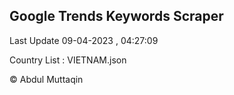 

## Google Trends Keywords Scraper 
 
Last Update 09-04-2023 , 04:27:09

Country List :
VIETNAM.json



© Abdul Muttaqin 
